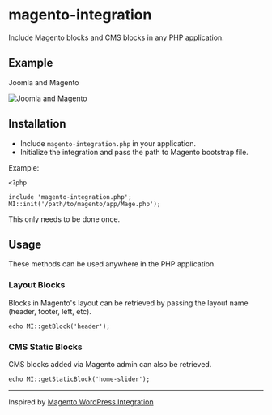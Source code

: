 magento-integration
===================

Include Magento blocks and CMS blocks in any PHP application.

Example
-------------

Joomla and Magento

![Joomla and Magento](http://i.imgur.com/MNpADpW.png)

Installation
-------------

* Include <code>magento-integration.php</code> in your application.
* Initialize the integration and pass the path to Magento bootstrap file.

Example:

    <?php
    
    include 'magento-integration.php';
    MI::init('/path/to/magento/app/Mage.php');

This only needs to be done once.

Usage
-------------

These methods can be used anywhere in the PHP application.

### Layout Blocks

Blocks in Magento's layout can be retrieved by passing the layout name (header, footer, left, etc).

    echo MI::getBlock('header');

### CMS Static Blocks

CMS blocks added via Magento admin can also be retrieved.

    echo MI::getStaticBlock('home-slider');

---

Inspired by [Magento WordPress Integration](http://www.mwi-plugin.com/)